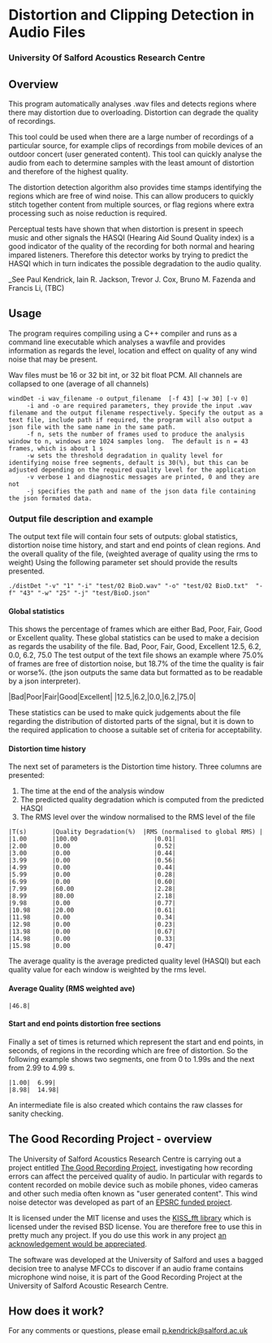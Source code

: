 # Distortion and Clipping Detection in Audio Files
### University Of Salford Acoustics Research Centre

## Overview

This program automatically analyses .wav files and detects regions where there may distortion due to overloading.  Distortion can degrade the quality of recordings.  

This tool could be used when there are a large number of recordings of a particular source, for example clips of recordings from mobile devices of an outdoor concert (user generated content).  This tool can quickly analyse the audio from each to determine samples with the least amount of distortion and therefore of the highest quality.

The distortion detection algorithm also provides time stamps identifying the regions which are free of wind noise.  This can allow producers to quickly stitch together content from multiple sources, or flag regions where extra processing such as noise reduction is required.

Perceptual tests have shown that when distortion is present in speech music and other signals the HASQI (Hearing Aid Sound Quality index) is a good indicator of the quality of the recording for both normal and hearing impared listeners.  Therefore this detector works by trying to predict the HASQI which in turn indicates the possible degradation to the audio quality.

_See Paul Kendrick, Iain R. Jackson, Trevor J. Cox, Bruno M. Fazenda and Francis Li, (TBC)


## Usage

The program requires compiling using a C++ compiler and runs as a command line executable which analyses a wavfile and provides information as regards the level, location and effect on quality of any wind noise that may be present.

Wav files must be 16 or 32 bit int, or 32 bit float PCM. All channels are collapsed to one (average of all channels)

```
windDet -i wav_filename -o output_filename  [-f 43] [-w 30] [-v 0]
     -i and -o are required parameters, they provide the input .wav filename and the output filename respectively. Specify the output as a text file, include path if required, the program will also output a json file with the same name in the same path.
     -f n, sets the number of frames used to produce the analysis window to n, windows are 1024 samples long.  The default is n = 43 frames, which is about 1 s
	 -w sets the threshold degradation in quality level for identifying noise free segments, default is 30(%), but this can be adjusted depending on the required quality level for the application
	 -v verbose 1 and diagnostic messages are printed, 0 and they are not
	 -j specifies the path and name of the json data file containing the json formated data.
```
   
### Output file description and example

The output text file will contain four sets of outputs: global statistics, distortion noise time history, and start and end points of clean regions. And the overall quality of the file, (weighted average of quality using the rms to weight) Using the following parameter set should provide the results presented.

```
./distDet "-v" "1" "-i" "test/02 BioD.wav" "-o" "test/02 BioD.txt"  "-f" "43" "-w" "25" "-j" "test/BioD.json"
```

#### Global statistics

This shows the percentage of frames which are either Bad, Poor, Fair, Good or Excellent quality.  These global statistics can be used to make a decision as regards the usability of the file.
Bad,	Poor,	Fair,	Good,	Excellent
12.5,	6.2,	0.0,	6.2,	75.0
The test output of the text file shows an example where 75.0% of frames are free of distortion noise, but 18.7% of the time the quality is fair or worse%.  (the json outputs the same data but formatted as to be readable by a json interpreter).

|Bad|Poor|Fair|Good|Excellent|
|12.5,|6.2,|0.0,|6.2,|75.0|

These statistics can be used to make quick judgements about the file regarding the distribution of distorted parts of the signal, but it is down to the required application to choose a suitable set of criteria for acceptability.

#### Distortion time history

The next set of parameters is the Distortion time history.  Three columns are presented: 

 1. The time at the end of the analysis window
 2. The predicted quality degradation which is computed from  the predicted HASQI
 3. The RMS level over the window normalised to the RMS level of the file  
    
 ```
|T(s)		|Quality Degradation(%)	 |RMS (normalised to global RMS) |
|1.00		|100.00						|0.01|
|2.00		|0.00						|0.52|
|3.00		|0.00						|0.44|
|3.99		|0.00						|0.56|
|4.99		|0.00						|0.44|
|5.99		|0.00						|0.28|
|6.99		|0.00						|0.60|
|7.99		|60.00						|2.28|
|8.99		|80.00						|2.18|
|9.98		|0.00						|0.77|
|10.98		|20.00						|0.61|
|11.98		|0.00						|0.34|
|12.98		|0.00						|0.23|
|13.98		|0.00						|0.67|
|14.98		|0.00						|0.33|
|15.98		|0.00						|0.47|
```
The average quality is the average predicted quality level (HASQI) but each quality value for each window is weighted by the rms level.

#### Average Quality (RMS weighted ave)
```
|46.8|
 ```
 
#### Start and end points distortion free sections

Finally a set of times is returned which represent the start and end points, in seconds, of regions in the recording which are free of distortion.  So the following example shows two segments, one from 0 to 1.99s and the next from 2.99 to 4.99 s.

```
|1.00|	6.99|
|8.98|	14.98|
```

An intermediate file is also created which contains the raw classes for sanity checking.

## The Good Recording Project - overview

The University of Salford Acoustics Research Centre is carrying out a project entitled [The Good Recording Project](http://www.goodrecording.net/), investigating how recording errors can affect the perceived quality of audio.  In particular with regards to content recorded on mobile device such as mobile phones, video cameras and other such media often known as "user generated content".  This wind noise detector was developed as part of an [EPSRC funded project](http://gow.epsrc.ac.uk/NGBOViewGrant.aspx?GrantRef=EP/J013013/1).

It is licensed under the MIT license and uses the [KISS_fft library](http://sourceforge.net/projects.kissfft/) which is licensed under the revised BSD license. You are therefore free to use this in pretty much any project.  If you do use this work in any project [an acknowledgement would be appreciated](http://www.salford.ac.uk/computing-science-engineering/subjects/acoustics-audio-and-video).

The software was developed at the University of Salford and uses a bagged decision tree to analyse MFCCs to discover if an audio frame contains microphone wind noise, it is part of the Good Recording Project at the University of Salford Acoustic Research Centre. 


## How does it work?


For any comments or questions, please email p.kendrick@salford.ac.uk

